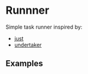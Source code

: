 # Runnner

Simple task runner inspired by:

- [just](https://github.com/microsoft/just)
- [undertaker](https://github.com/gulpjs/undertaker)

## Examples
